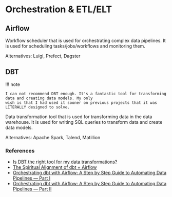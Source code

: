 # Orchestration & ETL/ELT

## Airflow

Workflow scheduler that is used for orchestrating complex data pipelines. It is used for scheduling
tasks/jobs/workflows and monitoring them.

Alternatives: Luigi, Prefect, Dagster

## DBT

!!! note

    I can not recommend DBT enough. It's a fantastic tool for transforming data and creating data models. My only 
    wish is that I had used it sooner on previous projects that it was LITERALLY designed to solve.

Data transformation tool that is used for transforming data in the data warehouse. It is used for writing SQL queries
to transform data and create data models.

Alternatives: Apache Spark, Talend, Matillion

### References

- [Is DBT the right tool for my data transformations?](https://www.getdbt.com/blog/is-dbt-the-right-tool-for-my-data-transformations)
- [The Spiritual Alignment of dbt + Airflow](https://docs.getdbt.com/blog/dbt-airflow-spiritual-alignment#dbt-core--airflow)
- [Orchestrating dbt with Airflow: A Step by Step Guide to Automating Data Pipelines — Part I](https://rasiksuhail.medium.com/orchestrating-dbt-with-airflow-a-step-by-step-guide-to-automating-data-pipelines-part-i-7a6db8ebc974)
- [Orchestrating dbt with Airflow: A Step by Step Guide to Automating Data Pipelines — Part II](https://rasiksuhail.medium.com/orchestrating-dbt-with-airflow-a-step-by-step-guide-to-automating-data-pipelines-part-ii-3f53616c3832)
